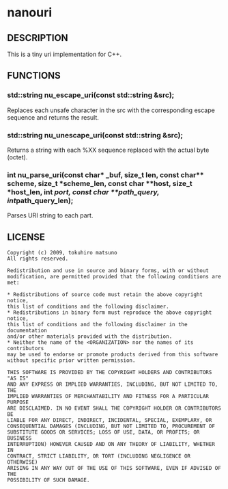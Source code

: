 nanouri
=======

DESCRIPTION
-----------

This is a tiny uri implementation for C++.

FUNCTIONS
---------

### std::string nu_escape_uri(const std::string &src);

Replaces each unsafe character in the src with the
corresponding escape sequence and returns the result.

### std::string nu_unescape_uri(const std::string &src);

Returns a string with each %XX sequence replaced with the actual
byte (octet).

### int nu_parse_uri(const char* _buf, size_t len, const char** scheme, size_t *scheme_len, const char **host, size_t *host_len, int *port, const char **path_query, int*path_query_len);

Parses URI string to each part.

LICENSE
-------

    Copyright (c) 2009, tokuhiro matsuno
    All rights reserved.

    Redistribution and use in source and binary forms, with or without
    modification, are permitted provided that the following conditions are met:

    * Redistributions of source code must retain the above copyright notice,
    this list of conditions and the following disclaimer.
    * Redistributions in binary form must reproduce the above copyright notice,
    this list of conditions and the following disclaimer in the documentation
    and/or other materials provided with the distribution.
    * Neither the name of the <ORGANIZATION> nor the names of its contributors
    may be used to endorse or promote products derived from this software
    without specific prior written permission.

    THIS SOFTWARE IS PROVIDED BY THE COPYRIGHT HOLDERS AND CONTRIBUTORS "AS IS"
    AND ANY EXPRESS OR IMPLIED WARRANTIES, INCLUDING, BUT NOT LIMITED TO, THE
    IMPLIED WARRANTIES OF MERCHANTABILITY AND FITNESS FOR A PARTICULAR PURPOSE
    ARE DISCLAIMED. IN NO EVENT SHALL THE COPYRIGHT HOLDER OR CONTRIBUTORS BE
    LIABLE FOR ANY DIRECT, INDIRECT, INCIDENTAL, SPECIAL, EXEMPLARY, OR
    CONSEQUENTIAL DAMAGES (INCLUDING, BUT NOT LIMITED TO, PROCUREMENT OF
    SUBSTITUTE GOODS OR SERVICES; LOSS OF USE, DATA, OR PROFITS; OR BUSINESS
    INTERRUPTION) HOWEVER CAUSED AND ON ANY THEORY OF LIABILITY, WHETHER IN
    CONTRACT, STRICT LIABILITY, OR TORT (INCLUDING NEGLIGENCE OR OTHERWISE)
    ARISING IN ANY WAY OUT OF THE USE OF THIS SOFTWARE, EVEN IF ADVISED OF THE
    POSSIBILITY OF SUCH DAMAGE.

